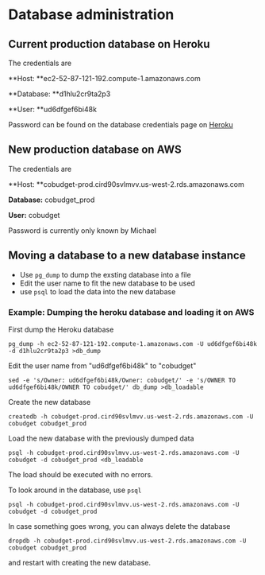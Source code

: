 # Database administration

## Current production database on Heroku

The credentials are

**Host: **ec2-52-87-121-192.compute-1.amazonaws.com

**Database: **d1hlu2cr9ta2p3

**User: **ud6dfgef6bi48k

Password can be found on the database credentials page on [Heroku](https://data.heroku.com/datastores/639d09f0-d0f9-45e9-92fa-74701591ef14)

## New production database on AWS

The credentials are

**Host: **cobudget-prod.cird90svlmvv.us-west-2.rds.amazonaws.com

**Database:** cobudget\_prod

**User:** cobudget

Password is currently only known by Michael

## Moving a database to a new database instance

* Use `pg_dump` to dump the exsting database into a file
* Edit the user name to fit the new database to be used
* use `psql` to load the data into the new database

### Example: Dumping the heroku database and loading it on AWS

First dump the Heroku database

```
pg_dump -h ec2-52-87-121-192.compute-1.amazonaws.com -U ud6dfgef6bi48k -d d1hlu2cr9ta2p3 >db_dump
```

Edit the user name from "ud6dfgef6bi48k" to "cobudget"

```
sed -e 's/Owner: ud6dfgef6bi48k/Owner: cobudget/' -e 's/OWNER TO ud6dfgef6bi48k/OWNER TO cobudget/' db_dump >db_loadable
```

Create the new database

```
createdb -h cobudget-prod.cird90svlmvv.us-west-2.rds.amazonaws.com -U cobudget cobudget_prod
```

Load the new database with the previously dumped data

```
psql -h cobudget-prod.cird90svlmvv.us-west-2.rds.amazonaws.com -U cobudget -d cobudget_prod <db_loadable
```

The load should be executed with no errors.

To look around in the database, use `psql`

```
psql -h cobudget-prod.cird90svlmvv.us-west-2.rds.amazonaws.com -U cobudget -d cobudget_prod
```

In case something goes wrong, you can always delete the database

```
dropdb -h cobudget-prod.cird90svlmvv.us-west-2.rds.amazonaws.com -U cobudget cobudget_prod
```

and restart with creating the new database.



